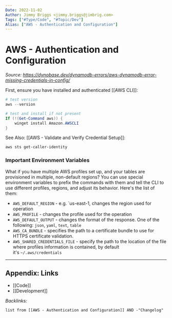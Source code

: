 ```yaml
---
Date: 2022-11-02
Author: Jimmy Briggs <jimmy.briggs@jimbrig.com>
Tags: ["#Type/Code", "#Topic/Dev"]
Alias: ["AWS - Authentication and Configuration"]
---
```


# AWS - Authentication and Configuration

*Source: https://dynobase.dev/dynamodb-errors/aws-dynamodb-error-missing-credentials-in-config/*

First, ensure you have installed and authenticated [[AWS CLI]]:

```powershell
# test version
aws --version

# test and install if not present
If (!(Get-Command aws)) {
	winget install Amazon.AWSCLI
}
```

See Also: [[AWS - Validate and Verify Credential Setup]]:

```powershell
aws sts get-caller-identity
```

### Important Environment Variables

What if you have multiple AWS profiles set up, and your tables are provisioned in multiple, non-default regions? You can use special environment variables to prefix the commands with them and tell the CLI to use different profiles, regions, and adjust its behavior. Here's the list of them:

-   `AWS_DEFAULT_REGION` - e.g. `us-east-1, changes the region used for operation
-   `AWS_PROFILE` - changes the profile used for the operation
-   `AWS_DEFAULT_OUTPUT` - changes the format of the response. One of the following: `json`, `yaml`, `text`, `table`
-   `AWS_CA_BUNDLE` - specifies the path to a certificate bundle to use for HTTPS certificate validation.
-   `AWS_SHARED_CREDENTIALS_FILE` - specify the path to the location of the file where profiles information is contained, by default it's `~/.aws/credentials`

***

## Appendix: Links

- [[Code]]
- [[Development]]

*Backlinks:*

```dataview
list from [[AWS - Authentication and Configuration]] AND -"Changelog"
```